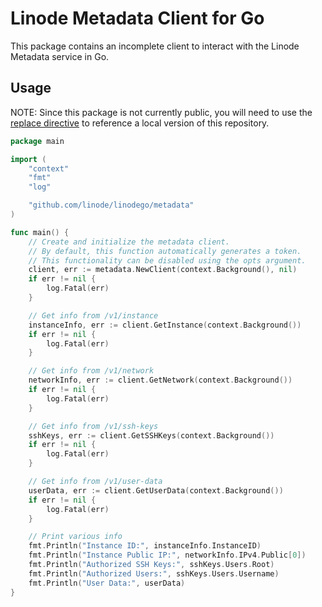# Linode Metadata Client for Go

This package contains an incomplete client to interact 
with the Linode Metadata service in Go.

## Usage

NOTE: Since this package is not currently public, you will need to use the
[replace directive](https://go.dev/ref/mod#go-mod-file-replace) to reference a
local version of this repository.

```go
package main

import (
	"context"
	"fmt"
	"log"

	"github.com/linode/linodego/metadata"
)

func main() {
	// Create and initialize the metadata client.
	// By default, this function automatically generates a token.
	// This functionality can be disabled using the opts argument.
	client, err := metadata.NewClient(context.Background(), nil)
	if err != nil {
		log.Fatal(err)
	}

	// Get info from /v1/instance
	instanceInfo, err := client.GetInstance(context.Background())
	if err != nil {
		log.Fatal(err)
	}

	// Get info from /v1/network
	networkInfo, err := client.GetNetwork(context.Background())
	if err != nil {
		log.Fatal(err)
	}

	// Get info from /v1/ssh-keys
	sshKeys, err := client.GetSSHKeys(context.Background())
	if err != nil {
		log.Fatal(err)
	}

	// Get info from /v1/user-data
	userData, err := client.GetUserData(context.Background())
	if err != nil {
		log.Fatal(err)
	}

	// Print various info
	fmt.Println("Instance ID:", instanceInfo.InstanceID)
	fmt.Println("Instance Public IP:", networkInfo.IPv4.Public[0])
	fmt.Println("Authorized SSH Keys:", sshKeys.Users.Root)
	fmt.Println("Authorized Users:", sshKeys.Users.Username)
	fmt.Println("User Data:", userData)
}
```
